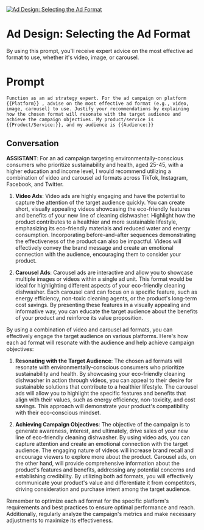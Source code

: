 
[![Ad Design: Selecting the Ad Format](https://flow-prompt-covers.s3.us-west-1.amazonaws.com/icon/realistic/real_7.png)]()
# Ad Design: Selecting the Ad Format 
By using this prompt, you'll receive expert advice on the most effective ad format to use, whether it's video, image, or carousel. 

# Prompt

```
Function as an ad strategy expert. For the ad campaign on platform {{Platform}} , advise on the most effective ad format (e.g., video, image, carousel) to use. Justify your recommendations by explaining how the chosen format will resonate with the target audience and achieve the campaign objectives. My product/service is {{Product/Service:}}, and my audience is {{Audience:}}
```

## Conversation

**ASSISTANT**: For an ad campaign targeting environmentally-conscious consumers who prioritize sustainability and health, aged 25-45, with a higher education and income level, I would recommend utilizing a combination of video and carousel ad formats across TikTok, Instagram, Facebook, and Twitter. 



1. **Video Ads**: Video ads are highly engaging and have the potential to capture the attention of the target audience quickly. You can create short, visually appealing videos showcasing the eco-friendly features and benefits of your new line of cleaning dishwasher. Highlight how the product contributes to a healthier and more sustainable lifestyle, emphasizing its eco-friendly materials and reduced water and energy consumption. Incorporating before-and-after sequences demonstrating the effectiveness of the product can also be impactful. Videos will effectively convey the brand message and create an emotional connection with the audience, encouraging them to consider your product.



2. **Carousel Ads**: Carousel ads are interactive and allow you to showcase multiple images or videos within a single ad unit. This format would be ideal for highlighting different aspects of your eco-friendly cleaning dishwasher. Each carousel card can focus on a specific feature, such as energy efficiency, non-toxic cleaning agents, or the product's long-term cost savings. By presenting these features in a visually appealing and informative way, you can educate the target audience about the benefits of your product and reinforce its value proposition.



By using a combination of video and carousel ad formats, you can effectively engage the target audience on various platforms. Here's how each ad format will resonate with the audience and help achieve campaign objectives:



1. **Resonating with the Target Audience**: The chosen ad formats will resonate with environmentally-conscious consumers who prioritize sustainability and health. By showcasing your eco-friendly cleaning dishwasher in action through videos, you can appeal to their desire for sustainable solutions that contribute to a healthier lifestyle. The carousel ads will allow you to highlight the specific features and benefits that align with their values, such as energy efficiency, non-toxicity, and cost savings. This approach will demonstrate your product's compatibility with their eco-conscious mindset.



2. **Achieving Campaign Objectives**: The objective of the campaign is to generate awareness, interest, and ultimately, drive sales of your new line of eco-friendly cleaning dishwasher. By using video ads, you can capture attention and create an emotional connection with the target audience. The engaging nature of videos will increase brand recall and encourage viewers to explore more about the product. Carousel ads, on the other hand, will provide comprehensive information about the product's features and benefits, addressing any potential concerns and establishing credibility. By utilizing both ad formats, you will effectively communicate your product's value and differentiate it from competitors, driving consideration and purchase intent among the target audience.



Remember to optimize each ad format for the specific platform's requirements and best practices to ensure optimal performance and reach. Additionally, regularly analyze the campaign's metrics and make necessary adjustments to maximize its effectiveness.


